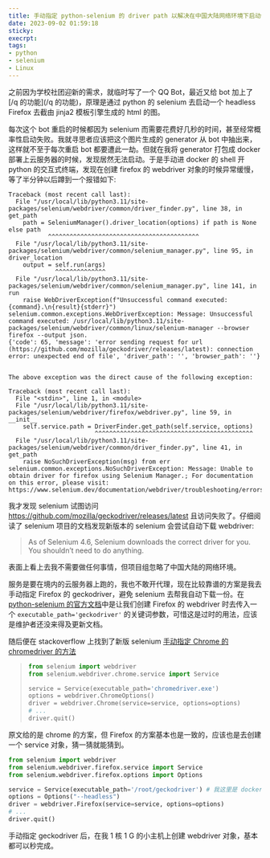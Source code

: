 ```yaml
---
title: 手动指定 python-selenium 的 driver path 以解决在中国大陆网络环境下启动卡住的问题
date: 2023-09-02 01:59:18
sticky:
execrpt:
tags:
- python
- selenium
- Linux 
---
```


之前因为学校社团迎新的需求，就临时写了一个 QQ Bot，最近又给 bot 加上了 [/q 的功能](/q 的功能)，原理是通过 python 的 selenium 去启动一个 headless Firefox 去截由 jinja2 模板引擎生成的 html 的图。

每次这个 bot 重启的时候都因为 selenium 而需要花费好几秒的时间，甚至经常概率性启动失败。我就寻思者应该把这个图片生成的 generator 从 bot 中抽出来，这样就不至于每次重启 bot 都要遭此一劫。但就在我将 generator 打包成 docker 部署上云服务器的时候，发现居然无法启动。于是手动进 docker 的 shell 开 python 的交互式终端，发现在创建 firefox 的 webdriver 对象的时候异常缓慢，等了半分钟以后蹲到一个报错如下:

```pyth
Traceback (most recent call last):
  File "/usr/local/lib/python3.11/site-packages/selenium/webdriver/common/driver_finder.py", line 38, in get_path
    path = SeleniumManager().driver_location(options) if path is None else path
           ^^^^^^^^^^^^^^^^^^^^^^^^^^^^^^^^^^^^^^^^^^
  File "/usr/local/lib/python3.11/site-packages/selenium/webdriver/common/selenium_manager.py", line 95, in driver_location
    output = self.run(args)
             ^^^^^^^^^^^^^^
  File "/usr/local/lib/python3.11/site-packages/selenium/webdriver/common/selenium_manager.py", line 141, in run
    raise WebDriverException(f"Unsuccessful command executed: {command}.\n{result}{stderr}")
selenium.common.exceptions.WebDriverException: Message: Unsuccessful command executed: /usr/local/lib/python3.11/site-packages/selenium/webdriver/common/linux/selenium-manager --browser firefox --output json.
{'code': 65, 'message': 'error sending request for url (https://github.com/mozilla/geckodriver/releases/latest): connection error: unexpected end of file', 'driver_path': '', 'browser_path': ''}


The above exception was the direct cause of the following exception:

Traceback (most recent call last):
  File "<stdin>", line 1, in <module>
  File "/usr/local/lib/python3.11/site-packages/selenium/webdriver/firefox/webdriver.py", line 59, in __init__
    self.service.path = DriverFinder.get_path(self.service, options)
                        ^^^^^^^^^^^^^^^^^^^^^^^^^^^^^^^^^^^^^^^^^^^^
  File "/usr/local/lib/python3.11/site-packages/selenium/webdriver/common/driver_finder.py", line 41, in get_path
    raise NoSuchDriverException(msg) from err
selenium.common.exceptions.NoSuchDriverException: Message: Unable to obtain driver for firefox using Selenium Manager.; For documentation on this error, please visit: https://www.selenium.dev/documentation/webdriver/troubleshooting/errors/driver_location
```

我才发现 selenium 试图访问 https://github.com/mozilla/geckodriver/releases/latest 且访问失败了。仔细阅读了 selenium 项目的文档发现新版本的 selenium 会尝试自动下载 webdriver:

> As of Selenium 4.6, Selenium downloads the correct driver for you. You shouldn’t need to do anything.

表面上看上去我不需要做任何事情，但项目组忽略了中国大陆的网络环境。

服务是要在境内的云服务器上跑的，我也不敢开代理，现在比较靠谱的方案是我去手动指定 Firefox 的 geckodriver，避免 selenium 去帮我自动下载一份。在 [python-selenium 的官方文档](https://selenium-python.readthedocs.io/api.html#module-selenium.webdriver.firefox.webdriver)中是让我们创建 Firefox 的 webdriver 时去传入一个 `executable_path='geckodriver'` 的关键词参数，可惜这是过时的用法，应该是维护者还没来得及更新文档。

随后便在 stackoverflow 上找到了新版 selenium [手动指定 Chrome 的 chromedriver 的方法](https://stackoverflow.com/questions/76550506/typeerror-webdriver-init-got-an-unexpected-keyword-argument-executable-p)

>```python
>from selenium import webdriver
>from selenium.webdriver.chrome.service import Service
>
>service = Service(executable_path='chromedriver.exe') 
>options = webdriver.ChromeOptions()
>driver = webdriver.Chrome(service=service, options=options)
># ...
>driver.quit()
>```

原文给的是 chrome 的方案，但 Firefox 的方案基本也是一致的，应该也是去创建一个 service 对象，猜一猜就能猜到。

```python
from selenium import webdriver
from selenium.webdriver.firefox.service import Service
from selenium.webdriver.firefox.options import Options

service = Service(executable_path='/root/geckodriver') # 我这里是 docker 打包，懒得创建一个普通用户了，就直接用了 root 用户的 home 目录
options = Options("--headless")
driver = webdriver.Firefox(service=service, options=options)
# ...
driver.quit()
```

手动指定 geckodriver 后，在我 1 核 1 G 的小主机上创建 webdriver 对象，基本都可以秒完成。
